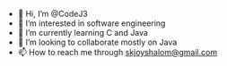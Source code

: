 - 👋 Hi, I’m @CodeJ3
- 👀 I’m interested in software engineering 
- 🌱 I’m currently learning C and Java 
- 💞️ I’m looking to collaborate mostly on Java 
- 📫 How to reach me through skjoyshalom@gmail.com

<!---
CodeJ3/CodeJ3 is a ✨ special ✨ repository because its `README.md` (this file) appears on your GitHub profile.
You can click the Preview link to take a look at your changes.
--->
